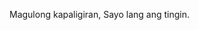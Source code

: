 Magulong kapaligiran,
Sayo lang ang tingin.

<!---
Nathan-crypto-bit/Nathan-crypto-bit is a ✨ special ✨ repository because its `README.md` (this file) appears on your GitHub profile.
You can click the Preview link to take a look at your changes.
--->
